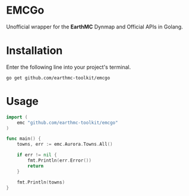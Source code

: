 # EMCGo
Unofficial wrapper for the **EarthMC** Dynmap and Official APIs in Golang.<br>

# Installation
Enter the following line into your project's terminal.

```console
go get github.com/earthmc-toolkit/emcgo
```

# Usage
```go
import (
    emc "github.com/earthmc-toolkit/emcgo"
)

func main() {
    towns, err := emc.Aurora.Towns.All()

    if err != nil {
        fmt.Println(err.Error())
        return
    }

    fmt.Println(towns)
}
```
